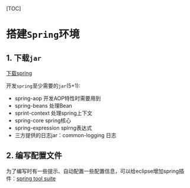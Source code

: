 [TOC]

# 搭建`Spring`环境
## 1. 下载`jar`
[下载spring](https://maven.springframework.org/release/org/springframework/spring/)

开发`spring`至少需要的`jar`(5+1):
- spring-aop 开发AOP特性时需要用到
- spring-beans 处理Bean <bean>
- sprint-context 处理spring上下文 <context>
- spring-core spring核心
- spring-expression spirng表达式
- 三方提供的日志jar：common-logging 日志

## 2. 编写配置文件
为了编写时有一些提示、自动配置一些配置信息，可以给eclipse增加spring插件：[spring tool suite](https://spring.io/tools/sts/all)